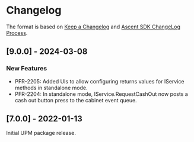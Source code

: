 # Changelog

The format is based on [Keep a Changelog](http://keepachangelog.com/en/1.0.0/) and [Ascent SDK ChangeLog Process](https://igt-developer-docs.atlassian.net/wiki/spaces/AS/pages/81161431/Ascent+SDK+ChangeLog+Process).

## [9.0.0] - 2024-03-08

### New Features

- PFR-2205: Added UIs to allow configuring returns values for IService methods in standalone mode.
- PFR-2204: In standalone mode, IService.RequestCashOut now posts a cash out button press to the cabinet event queue.

## [7.0.0] - 2022-01-13

Initial UPM package release.
